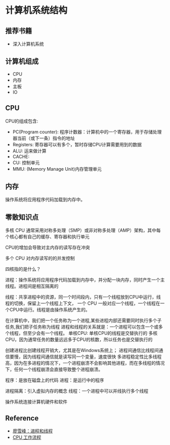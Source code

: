 # 计算机系统结构

## 推荐书籍
- 深入计算机系统

## 计算机组成
- CPU
- 内存
- 主板
- IO

## CPU
CPU的组成包含:
- PC(Program counter): 程序计数器：计算机中的一个寄存器，用于存储处理器当前（或下一条）指令的地址
- Registers: 寄存器可以有多个，暂时存储CPU计算需要用到的数据
- ALU: 运来做计算
- CACHE:
- CU: 控制单元
- MMU: (Memory Manage Unit)内存管理单元

## 内存
操作系统将应用程序代码加载到内存中。


## 零散知识点

多核 CPU 通常采用对称多处理（SMP）或非对称多处理（AMP）架构，其中每个核心都有自己的缓存、寄存器和执行单元

CPU的增加会导致对主内存的读写存在冲突

多个 CPU 对内存读写的的并发控制

四核指的是什么？

进程：操作系统将应用程序代码加载到内存中，并分配一块内存，同时产生一个主线程。进程间是相互隔离的

线程：共享进程中的资源，同一个时间段内，只有一个线程放到CPU中运行，线程的切换，保留上一个线程上下文，
一个 CPU 一般对应一个线程，一个线程在一个CPU中运行。线程是由操作系统产生的。

在计算机中，我们把一个任务称为一个进程,某些进程内部还需要同时执行多个子任务,我们把子任务称为线程
进程和线程的关系就是：一个进程可以包含一个或多个线程，但至少会有一个线程。
单核CPU: 单核CPU的线程是交替执行的
多核CPU，因为通常任务的数量远远多于CPU的核数，所以任务也是交替执行的

创建进程比创建线程开销大，尤其是在Windows系统上；
进程间通信比线程间通信要慢，因为线程间通信就是读写同一个变量，速度很快
多进程稳定性比多线程高，因为在多进程的情况下，一个进程崩溃不会影响其他进程，而在多线程的情况下，任何一个线程崩溃会直接导致整个进程崩溃。

程序：是放在磁盘上的代码
进程：是运行中的程序

进程隔离：引入虚拟内存的概念
线程：一个进程中可以并线执行多个线程

操作系统连接计算机硬件和软件


## Reference
- [廖雪峰：进程和线程](https://www.liaoxuefeng.com/wiki/1252599548343744/1304521607217185)
- [CPU 工作流程](https://cpu.land/)